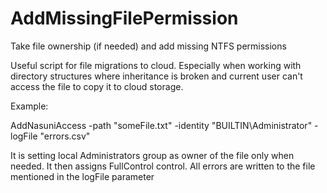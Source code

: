 # AddMissingFilePermission
Take file ownership (if needed) and add missing NTFS permissions

Useful script for file migrations to cloud. Especially when working with directory structures where inheritance is broken and current user can't access the file to copy it to cloud storage.

Example:

AddNasuniAccess -path "someFile.txt" -identity "BUILTIN\Administrator" -logFile "errors.csv"

It is setting local Administrators group as owner of the file only when needed.
It then assigns FullControl control.
All errors are written to the file mentioned in the logFile parameter
